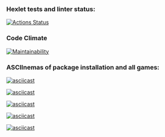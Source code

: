 ### Hexlet tests and linter status:
[![Actions Status](https://github.com/Lukashhhhh/python-project-49/actions/workflows/hexlet-check.yml/badge.svg)](https://github.com/Lukashhhhh/python-project-49/actions)

### Code Climate
[![Maintainability](https://api.codeclimate.com/v1/badges/e5e616ad3205a00db9d7/maintainability)](https://codeclimate.com/github/Lukashhhhh/python-project-49/maintainability)

### ASCIInemas of package installation and all games:

[![asciicast](https://asciinema.org/a/DF1qqmYBEQb5x9cmN8wrZyg3Q.svg)](https://asciinema.org/a/DF1qqmYBEQb5x9cmN8wrZyg3Q)

[![asciicast](https://asciinema.org/a/ZJcQwQWv21pBjMXDIQaiIcmaE.svg)](https://asciinema.org/a/ZJcQwQWv21pBjMXDIQaiIcmaE)

[![asciicast](https://asciinema.org/a/ofBAMH8zzwjkwUx1pqQtWfyOT.svg)](https://asciinema.org/a/ofBAMH8zzwjkwUx1pqQtWfyOT)

[![asciicast](https://asciinema.org/a/ev3Ahz34S8tLFJPIXbbpQF5OR.svg)](https://asciinema.org/a/ev3Ahz34S8tLFJPIXbbpQF5OR)

[![asciicast](https://asciinema.org/a/oh02atpHO2Ts5GA70j5lW9XDw.svg)](https://asciinema.org/a/oh02atpHO2Ts5GA70j5lW9XDw)